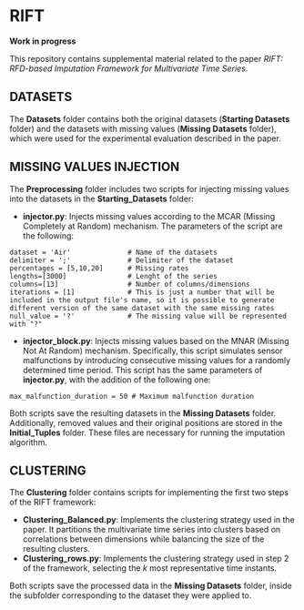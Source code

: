 # RIFT

 **Work in progress**

This repository contains supplemental material related to the paper *RIFT: RFD-based Imputation Framework for Multivariate Time Series*.

## DATASETS

The **Datasets** folder contains both the original datasets (**Starting Datasets** folder) and the datasets with missing values (**Missing Datasets** folder), which were used for the experimental evaluation described in the paper.

## MISSING VALUES INJECTION

The **Preprocessing** folder includes two scripts for injecting missing values into the datasets in the **Starting_Datasets** folder:

- **injector.py**: Injects missing values according to the MCAR (Missing Completely at Random) mechanism. The parameters of the script are the following:

```
dataset = 'Air'              # Name of the datasets
delimiter = ';'              # Delimiter of the dataset
percentages = [5,10,20]      # Missing rates 
lengths=[3000]               # Lenght of the series
columns=[13]                 # Number of columns/dimensions
iterations = [1]             # This is just a number that will be included in the output file's name, so it is possible to generate different version of the same dataset with the same missing rates
null_value = '?'             # The missing value will be represented with "?"
```
- **injector_block.py**: Injects missing values based on the MNAR (Missing Not At Random) mechanism. Specifically, this script simulates sensor malfunctions by introducing consecutive missing values for a randomly determined time period. This script has the same parameters of  **injector.py**, with the addition of the following one:
```
max_malfunction_duration = 50 # Maximum malfunction duration
```

Both scripts save the resulting datasets in the **Missing Datasets** folder. Additionally, removed values and their original positions are stored in the **Initial_Tuples** folder. These files are necessary for running the imputation algorithm.

## CLUSTERING

The **Clustering** folder contains scripts for implementing the first two steps of the RIFT framework:

- **Clustering_Balanced.py**: Implements the clustering strategy used in the paper. It partitions the multivariate time series into clusters based on correlations between dimensions while balancing the size of the resulting clusters.
- **Clustering_rows.py**: Implements the clustering strategy used in step 2 of the framework, selecting the *k* most representative time instants.

Both scripts save the processed data in the **Missing Datasets** folder, inside the subfolder corresponding to the dataset they were applied to.
